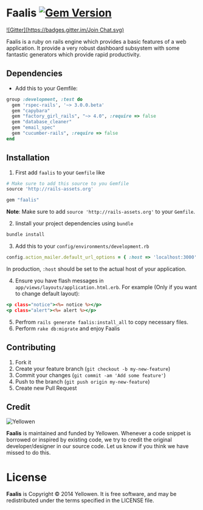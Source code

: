 # Faalis  [![Gem Version](https://badge.fury.io/rb/faalis.png)](http://badge.fury.io/rb/faalis)
[![Gitter](https://badges.gitter.im/Join Chat.svg)](https://gitter.im/Yellowen/Faalis?utm_source=badge&utm_medium=badge&utm_campaign=pr-badge)

Faalis is a ruby on rails engine which provides a basic features of a web application. It provide a very
robust dashboard subsystem with some fantastic generators which provide rapid productivity.

## Dependencies

* Add this to your Gemfile:

```ruby
group :development, :test do
  gem 'rspec-rails', '~> 3.0.0.beta'
  gem "capybara"
  gem "factory_girl_rails", "~> 4.0", :require => false
  gem "database_cleaner"
  gem "email_spec"
  gem "cucumber-rails", :require => false
end
```

## Installation

1. First add `faalis` to your `Gemfile` like

```ruby
# Make sure to add this source to you Gemfile
source 'http://rails-assets.org'

gem "faalis"
```
**Note**: Make sure to add `source 'http://rails-assets.org'` to your `Gemfile`.

2. Iinstall your project dependencies using `bundle`

```ruby
bundle install
```

3. Add this to your `config/environments/development.rb`

```ruby
config.action_mailer.default_url_options = { :host => 'localhost:3000' }
```

In production, `:host` should be set to the actual host of your application.

4. Ensure you have flash messages in `app/views/layouts/application.html.erb`.
For example (Only if you want to change default layout):

```rhtml
<p class="notice"><%= notice %></p>
<p class="alert"><%= alert %></p>
```
5. Perfrom `rails generate faalis:install_all` to copy necessary files.
6. Perform `rake db:migrate` and enjoy Faalis

## Contributing

1. Fork it
2. Create your feature branch (`git checkout -b my-new-feature`)
3. Commit your changes (`git commit -am 'Add some feature'`)
4. Push to the branch (`git push origin my-new-feature`)
5. Create new Pull Request

## Credit
![Yellowen](http://www.yellowen.com/images/logo.png)

**Faalis**  is maintained and funded by Yellowen. Whenever a code snippet is borrowed or inspired by existing code, we try to credit the original developer/designer in our source code. Let us know if you think we have missed to do this.


# License

**Faalis** is Copyright © 2014 Yellowen. It is free software, and may be redistributed under the terms specified in the LICENSE file.
